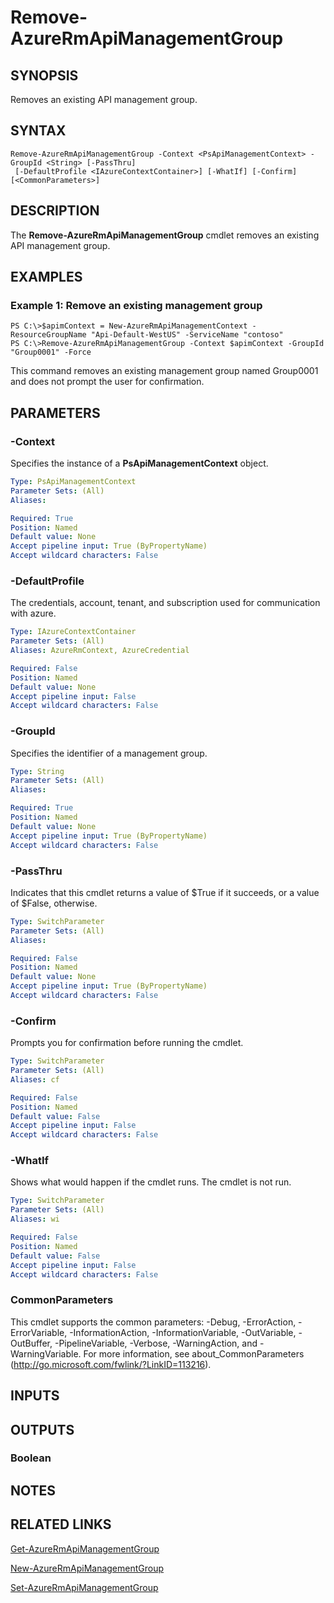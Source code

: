 ﻿---
external help file: Microsoft.Azure.Commands.ApiManagement.ServiceManagement.dll-Help.xml
ms.assetid: B88EC6DB-84AC-4F1D-AD79-0D243E0DC88A
online help: https://docs.microsoft.com/en-us/powershell/module/azurerm.apimanagement/remove-azurermapimanagementgroup
schema: 2.0.0
---

# Remove-AzureRmApiManagementGroup

## SYNOPSIS
Removes an existing API management group.

## SYNTAX

```
Remove-AzureRmApiManagementGroup -Context <PsApiManagementContext> -GroupId <String> [-PassThru]
 [-DefaultProfile <IAzureContextContainer>] [-WhatIf] [-Confirm] [<CommonParameters>]
```

## DESCRIPTION
The **Remove-AzureRmApiManagementGroup** cmdlet removes an existing API management group.

## EXAMPLES

### Example 1: Remove an existing management group
```
PS C:\>$apimContext = New-AzureRmApiManagementContext -ResourceGroupName "Api-Default-WestUS" -ServiceName "contoso"
PS C:\>Remove-AzureRmApiManagementGroup -Context $apimContext -GroupId "Group0001" -Force
```

This command removes an existing management group named Group0001 and does not prompt the user for confirmation.

## PARAMETERS

### -Context
Specifies the instance of a **PsApiManagementContext** object.

```yaml
Type: PsApiManagementContext
Parameter Sets: (All)
Aliases: 

Required: True
Position: Named
Default value: None
Accept pipeline input: True (ByPropertyName)
Accept wildcard characters: False
```

### -DefaultProfile
The credentials, account, tenant, and subscription used for communication with azure.
 
 ```yaml
Type: IAzureContextContainer
Parameter Sets: (All)
Aliases: AzureRmContext, AzureCredential

Required: False
Position: Named
Default value: None
Accept pipeline input: False
Accept wildcard characters: False
```

### -GroupId
Specifies the identifier of a management group.

```yaml
Type: String
Parameter Sets: (All)
Aliases: 

Required: True
Position: Named
Default value: None
Accept pipeline input: True (ByPropertyName)
Accept wildcard characters: False
```

### -PassThru
Indicates that this cmdlet returns a value of $True if it succeeds, or a value of $False, otherwise.

```yaml
Type: SwitchParameter
Parameter Sets: (All)
Aliases: 

Required: False
Position: Named
Default value: None
Accept pipeline input: True (ByPropertyName)
Accept wildcard characters: False
```

### -Confirm
Prompts you for confirmation before running the cmdlet.

```yaml
Type: SwitchParameter
Parameter Sets: (All)
Aliases: cf

Required: False
Position: Named
Default value: False
Accept pipeline input: False
Accept wildcard characters: False
```

### -WhatIf
Shows what would happen if the cmdlet runs.
The cmdlet is not run.

```yaml
Type: SwitchParameter
Parameter Sets: (All)
Aliases: wi

Required: False
Position: Named
Default value: False
Accept pipeline input: False
Accept wildcard characters: False
```

### CommonParameters
This cmdlet supports the common parameters: -Debug, -ErrorAction, -ErrorVariable, -InformationAction, -InformationVariable, -OutVariable, -OutBuffer, -PipelineVariable, -Verbose, -WarningAction, and -WarningVariable. For more information, see about_CommonParameters (http://go.microsoft.com/fwlink/?LinkID=113216).

## INPUTS

## OUTPUTS

### Boolean

## NOTES

## RELATED LINKS

[Get-AzureRmApiManagementGroup](./Get-AzureRmApiManagementGroup.md)

[New-AzureRmApiManagementGroup](./New-AzureRmApiManagementGroup.md)

[Set-AzureRmApiManagementGroup](./Set-AzureRmApiManagementGroup.md)


